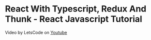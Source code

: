 # React With Typescript, Redux And Thunk - React Javascript Tutorial

Video by LetsCode on [Youtube](https://www.youtube.com/watch?v=Lkng78QNWJA)
